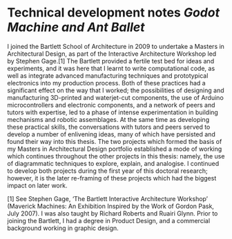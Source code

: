 Technical development notes
*Godot Machine and Ant Ballet*
==============================

I joined the Bartlett School of Architecture in 2009 to undertake a Masters in Architectural Design, as part of the Interactive Architecture Workshop led by Stephen Gage.[1] The Bartlett provided a fertile test bed for ideas and experiments, and it was here that I learnt to write computational code, as well as integrate advanced manufacturing techniques and prototypical electronics into my production process. Both of these practices had a significant effect on the way that I worked; the possibilities of designing and manufacturing 3D-printed and waterjet-cut components, the use of Arduino microcontrollers and electronic components, and a network of peers and tutors with expertise, led to a phase of intense experimentation in building mechanisms and robotic assemblages. At the same time as developing these practical skills, the conversations with tutors and peers served to develop a number of enlivening ideas, many of which have persisted and found their way into this thesis. The two projects which formed the basis of my Masters in Architectural Design portfolio established a mode of working which continues throughout the other projects in this thesis: namely, the use of diagrammatic techniques to explore, explain, and analogise. I continued to develop both projects during the first year of this doctoral research; however, it is the later re-framing of these projects which had the biggest impact on later work.

[1] See Stephen Gage, ‘The Bartlett Interactive Architecture Workshop’ (Maverick Machines: An Exhibition Inspired by the Work of Gordon Pask, July 2007). I was also taught by Richard Roberts and Ruairi Glynn. Prior to joining the Bartlett, I had a degree in Product Design, and a commercial background working in graphic design.
